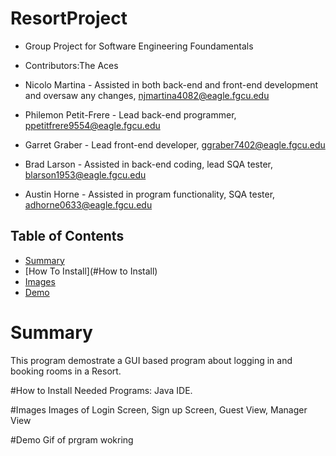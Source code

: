 # ResortProject
* Group Project for Software Engineering Foundamentals
* Contributors:The Aces

* Nicolo Martina - Assisted in both back-end and front-end development and oversaw any changes, njmartina4082@eagle.fgcu.edu
* Philemon Petit-Frere - Lead back-end programmer,  ppetitfrere9554@eagle.fgcu.edu 
* Garret Graber - Lead front-end developer, ggraber7402@eagle.fgcu.edu 
* Brad Larson - Assisted in back-end coding, lead SQA tester, blarson1953@eagle.fgcu.edu 
* Austin Horne - Assisted in program functionality, SQA tester, adhorne0633@eagle.fgcu.edu 

## Table of Contents
- [Summary](#Summary)
- [How To Install](#How to Install)
- [Images](#Images)
- [Demo](#demo)
    


# Summary
This program demostrate a GUI based program about logging in and booking rooms in a Resort.



#How to Install
Needed Programs: Java IDE.


#Images
Images of Login Screen, Sign up Screen, Guest View, Manager View



#Demo
Gif of prgram wokring


